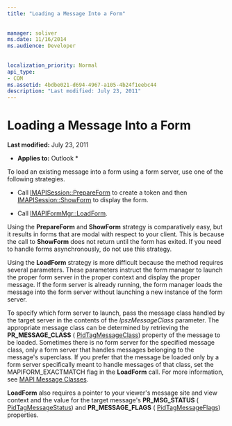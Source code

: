 ```yaml
---
title: "Loading a Message Into a Form"
 
 
manager: soliver
ms.date: 11/16/2014
ms.audience: Developer
 
 
localization_priority: Normal
api_type:
- COM
ms.assetid: 4bdbe021-d694-4967-a105-4b24f1eebc44
description: "Last modified: July 23, 2011"
---
```


# Loading a Message Into a Form

 **Last modified:** July 23, 2011 
  
 * **Applies to:** Outlook * 
  
To load an existing message into a form using a form server, use one of the following strategies.
  
- Call [IMAPISession::PrepareForm](imapisession-prepareform.md) to create a token and then [IMAPISession::ShowForm](imapisession-showform.md) to display the form. 
    
- Call [IMAPIFormMgr::LoadForm](imapiformmgr-loadform.md). 
    
Using the **PrepareForm** and **ShowForm** strategy is comparatively easy, but it results in forms that are modal with respect to your client. This is because the call to **ShowForm** does not return until the form has exited. If you need to handle forms asynchronously, do not use this strategy. 
  
Using the **LoadForm** strategy is more difficult because the method requires several parameters. These parameters instruct the form manager to launch the proper form server in the proper context and display the proper message. If the form server is already running, the form manager loads the message into the form server without launching a new instance of the form server. 
  
To specify which form server to launch, pass the message class handled by the target server in the contents of the  _lpszMessageClass_ parameter. The appropriate message class can be determined by retrieving the **PR_MESSAGE_CLASS** ( [PidTagMessageClass](pidtagmessageclass-canonical-property.md)) property of the message to be loaded. Sometimes there is no form server for the specified message class, only a form server that handles messages belonging to the message's superclass. If you prefer that the message be loaded only by a form server specifically meant to handle messages of that class, set the MAPIFORM_EXACTMATCH flag in the **LoadForm** call. For more information, see [MAPI Message Classes](mapi-message-classes.md).
  
 **LoadForm** also requires a pointer to your viewer's message site and view context and the value for the target message's **PR_MSG_STATUS** ( [PidTagMessageStatus](pidtagmessagestatus-canonical-property.md)) and **PR_MESSAGE_FLAGS** ( [PidTagMessageFlags](pidtagmessageflags-canonical-property.md)) properties.
  

